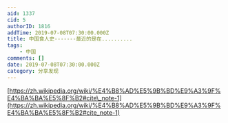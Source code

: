 ```yaml
---
aid: 1337
cid: 5
authorID: 1816
addTime: 2019-07-08T07:30:00.000Z
title: 中国食人史-------最近的是在..........
tags:
    - 中国
comments: []
date: 2019-07-08T07:30:00.000Z
category: 分享发现
---
```


[https://zh.wikipedia.org/wiki/%E4%B8%AD%E5%9B%BD%E9%A3%9F%E4%BA%BA%E5%8F%B2#cite\_note-1](https://zh.wikipedia.org/wiki/%E4%B8%AD%E5%9B%BD%E9%A3%9F%E4%BA%BA%E5%8F%B2#cite_note-1)
